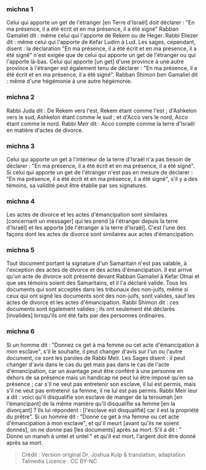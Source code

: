 
### michna 1
Celui qui apporte un get de l'étranger [en Terre d'Israël] doit déclarer : "En ma présence, il a été écrit et en ma présence, il a été signé" Rabban Gamaliel dit : même celui qui l'apporte de Rekem ou de Heger. Rabbi Eliezer dit : même celui qui l'apporte de Kefar Ludim à Lud. Les sages, cependant, disent : la déclaration "En ma présence, il a été écrit et en ma présence, il a été signé" n'est exigée que de celui qui apporte un get de l'étranger ou qui l'apporte là-bas. Celui qui apporte [un get] d'une province à une autre province à l'étranger est également tenu de déclarer : "En ma présence, il a été écrit et en ma présence, il a été signé". Rabban Shimon ben Gamaliel dit : même d'une hégémonie à une autre hégémonie.

### michna 2
Rabbi Juda dit : De Rekem vers l'est, Rekem étant comme l'est ; d'Ashkelon vers le sud, Ashkelon étant comme le sud ; et d'Acco vers le nord, Acco étant comme le nord. Rabbi Meir dit : Acco compte comme la terre d'Israël en matière d'actes de divorce.

### michna 3
Celui qui apporte un get à l'intérieur de la terre d'Israël n'a pas besoin de déclarer : "En ma présence, il a été écrit et en ma présence, il a été signé". Si celui qui apporte un get de l'étranger n'est pas en mesure de déclarer : "En ma présence, il a été écrit et en ma présence, il a été signé", s'il y a des témoins, sa validité peut être établie par ses signatures.

### michna 4
Les actes de divorce et les actes d'émancipation sont similaires [concernant un messager] qui les prend [à l'étranger depuis la terre d'Israël] et les apporte [de l'étranger à la terre d'Israël]. C'est l'une des façons dont les actes de divorce sont similaires aux actes d'émancipation.

### michna 5
Tout document portant la signature d'un Samaritain n'est pas valable, à l'exception des actes de divorce et des actes d'émancipation. Il est arrivé qu'un acte de divorce soit présenté devant Rabban Gamaliel à Kefar Otnai et que ses témoins soient des Samaritains, et il l'a déclaré valide. Tous les documents qui sont acceptés dans les tribunaux des non-juifs, même si ceux qui ont signé les documents sont des non-juifs, sont valides, sauf les actes de divorce et les actes d'émancipation. Rabbi Shimon dit : ces documents sont également valides ; ils ont seulement été déclarés [invalides] lorsqu'ils ont été faits par des personnes ordinaires.

### michna 6
Si un homme dit : "Donnez ce get à ma femme ou cet acte d'émancipation à mon esclave", s'il le souhaite, il peut changer d'avis sur l'un ou l'autre document, ce sont les paroles de Rabbi Meir. Les Sages disent : il peut changer d'avis dans le cas du get mais pas dans le cas de l'acte d'émancipation, car un avantage peut être conféré à une personne en dehors de sa présence mais un handicap ne peut lui être imposé qu'en sa présence ; car s'il ne veut pas entretenir son esclave, il lui est permis, mais s'il ne veut pas entretenir sa femme, il ne lui est pas permis. Rabbi Meir leur a dit : voici qu'il disqualifie son esclave de manger de la teroumah [en l'émancipant] de la même manière qu'il disqualifie sa femme [en la divorçant] ? Ils lui répondent : [l'esclave est disqualifié] car il est la propriété du prêtre". Si un homme dit : "Donne ce get à ma femme ou cet acte d'émancipation à mon esclave", et qu'il meurt [avant qu'ils ne soient donnés], on ne donne pas [les documents] après sa mort. S'il a dit : " Donne un maneh à untel et untel " et qu'il est mort, l'argent doit être donné après sa mort.

>Crédit : Version original Dr. Joshua Kulp & translation, adaptation Talmedia
>Licence : CC BY-NC